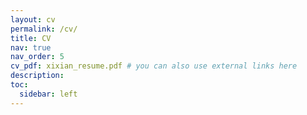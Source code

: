 ```yaml
---
layout: cv
permalink: /cv/
title: CV
nav: true
nav_order: 5
cv_pdf: xixian_resume.pdf # you can also use external links here
description:
toc:
  sidebar: left
---
```


